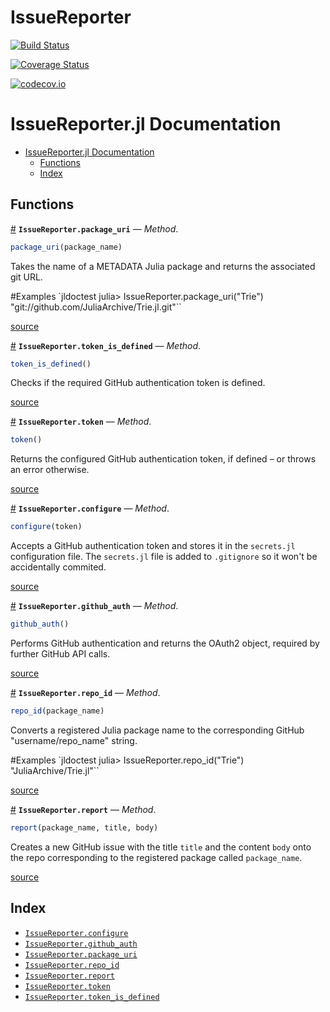 # IssueReporter

[![Build Status](https://travis-ci.org/essenciary/IssueReporter.jl.svg?branch=master)](https://travis-ci.org/essenciary/IssueReporter.jl)

[![Coverage Status](https://coveralls.io/repos/essenciary/IssueReporter.jl/badge.svg?branch=master&service=github)](https://coveralls.io/github/essenciary/IssueReporter.jl?branch=master)

[![codecov.io](http://codecov.io/github/essenciary/IssueReporter.jl/coverage.svg?branch=master)](http://codecov.io/github/essenciary/IssueReporter.jl?branch=master)


<a id='IssueReporter.jl-Documentation-1'></a>

# IssueReporter.jl Documentation



- [IssueReporter.jl Documentation](index.md#IssueReporter.jl-Documentation-1)
    - [Functions](index.md#Functions-1)
    - [Index](index.md#Index-1)


<a id='Functions-1'></a>

## Functions

<a id='IssueReporter.package_uri-Tuple{String}' href='#IssueReporter.package_uri-Tuple{String}'>#</a>
**`IssueReporter.package_uri`** &mdash; *Method*.



```julia
package_uri(package_name)

```

Takes the name of a METADATA Julia package and returns the associated git URL.

#Examples `jldoctest julia> IssueReporter.package_uri("Trie") "git://github.com/JuliaArchive/Trie.jl.git"``


<a target='_blank' href='https://github.com/essenciary/IssueReporter.jl/blob/a8c5936fb2f1012c4f20759e45bf37120042ba5d/src/IssueReporter.jl#L5' class='documenter-source'>source</a><br>

<a id='IssueReporter.token_is_defined-Tuple{}' href='#IssueReporter.token_is_defined-Tuple{}'>#</a>
**`IssueReporter.token_is_defined`** &mdash; *Method*.



```julia
token_is_defined()

```

Checks if the required GitHub authentication token is defined.


<a target='_blank' href='https://github.com/essenciary/IssueReporter.jl/blob/a8c5936fb2f1012c4f20759e45bf37120042ba5d/src/IssueReporter.jl#L21' class='documenter-source'>source</a><br>

<a id='IssueReporter.token-Tuple{}' href='#IssueReporter.token-Tuple{}'>#</a>
**`IssueReporter.token`** &mdash; *Method*.



```julia
token()

```

Returns the configured GitHub authentication token, if defined – or throws an error otherwise.


<a target='_blank' href='https://github.com/essenciary/IssueReporter.jl/blob/a8c5936fb2f1012c4f20759e45bf37120042ba5d/src/IssueReporter.jl#L37' class='documenter-source'>source</a><br>

<a id='IssueReporter.configure-Tuple{String}' href='#IssueReporter.configure-Tuple{String}'>#</a>
**`IssueReporter.configure`** &mdash; *Method*.



```julia
configure(token)

```

Accepts a GitHub authentication token and stores it in the `secrets.jl` configuration file. The `secrets.jl` file is added to `.gitignore` so it won't be accidentally commited.


<a target='_blank' href='https://github.com/essenciary/IssueReporter.jl/blob/a8c5936fb2f1012c4f20759e45bf37120042ba5d/src/IssueReporter.jl#L48' class='documenter-source'>source</a><br>

<a id='IssueReporter.github_auth-Tuple{}' href='#IssueReporter.github_auth-Tuple{}'>#</a>
**`IssueReporter.github_auth`** &mdash; *Method*.



```julia
github_auth()

```

Performs GitHub authentication and returns the OAuth2 object, required by further GitHub API calls.


<a target='_blank' href='https://github.com/essenciary/IssueReporter.jl/blob/a8c5936fb2f1012c4f20759e45bf37120042ba5d/src/IssueReporter.jl#L61' class='documenter-source'>source</a><br>

<a id='IssueReporter.repo_id-Tuple{String}' href='#IssueReporter.repo_id-Tuple{String}'>#</a>
**`IssueReporter.repo_id`** &mdash; *Method*.



```julia
repo_id(package_name)

```

Converts a registered Julia package name to the corresponding GitHub "username/repo_name" string.

#Examples `jldoctest julia> IssueReporter.repo_id("Trie") "JuliaArchive/Trie.jl"``


<a target='_blank' href='https://github.com/essenciary/IssueReporter.jl/blob/a8c5936fb2f1012c4f20759e45bf37120042ba5d/src/IssueReporter.jl#L71' class='documenter-source'>source</a><br>

<a id='IssueReporter.report-Tuple{String,String,String}' href='#IssueReporter.report-Tuple{String,String,String}'>#</a>
**`IssueReporter.report`** &mdash; *Method*.



```julia
report(package_name, title, body)

```

Creates a new GitHub issue with the title `title` and the content `body` onto the repo corresponding to the registered package called `package_name`.


<a target='_blank' href='https://github.com/essenciary/IssueReporter.jl/blob/a8c5936fb2f1012c4f20759e45bf37120042ba5d/src/IssueReporter.jl#L90' class='documenter-source'>source</a><br>


<a id='Index-1'></a>

## Index

- [`IssueReporter.configure`](index.md#IssueReporter.configure-Tuple{String})
- [`IssueReporter.github_auth`](index.md#IssueReporter.github_auth-Tuple{})
- [`IssueReporter.package_uri`](index.md#IssueReporter.package_uri-Tuple{String})
- [`IssueReporter.repo_id`](index.md#IssueReporter.repo_id-Tuple{String})
- [`IssueReporter.report`](index.md#IssueReporter.report-Tuple{String,String,String})
- [`IssueReporter.token`](index.md#IssueReporter.token-Tuple{})
- [`IssueReporter.token_is_defined`](index.md#IssueReporter.token_is_defined-Tuple{})

